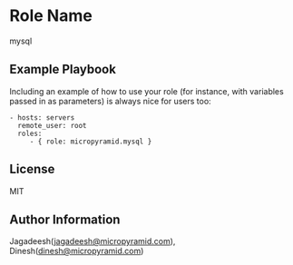 Role Name
========

mysql

Example Playbook
-------------------------

Including an example of how to use your role (for instance, with variables passed in as parameters) is always nice for users too:

    - hosts: servers
      remote_user: root
      roles:
         - { role: micropyramid.mysql }

License
-------

MIT

Author Information
------------------

Jagadeesh(jagadeesh@micropyramid.com), Dinesh(dinesh@micropyramid.com)
